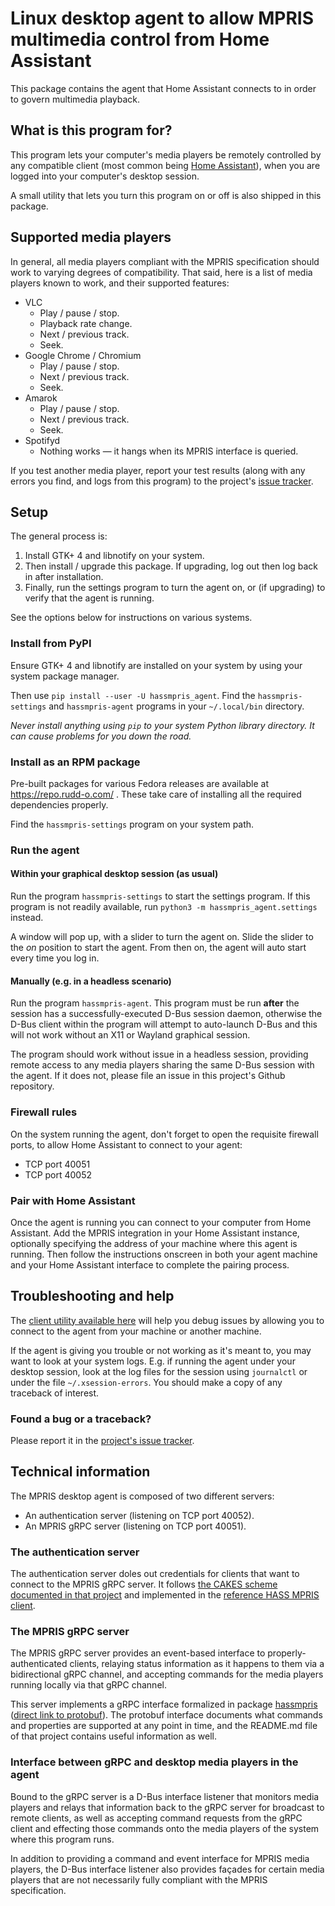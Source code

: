 # Linux desktop agent to allow MPRIS multimedia control from Home Assistant

This package contains the agent that Home Assistant connects to in order
to govern multimedia playback.

## What is this program for?

This program lets your computer's media players be remotely controlled by any
compatible client (most common being [Home Assistant](home-assistant.io/)),
when you are logged into your computer's desktop session.

A small utility that lets you turn this program on or off is also shipped in
this package.

## Supported media players

In general, all media players compliant with the MPRIS specification should
work to varying degrees of compatibility.  That said, here is a list of
media players known to work, and their supported features:

* VLC
  * Play / pause / stop.
  * Playback rate change.
  * Next / previous track.
  * Seek.
* Google Chrome / Chromium
  * Play / pause / stop.
  * Next / previous track.
  * Seek.
* Amarok
  * Play / pause / stop.
  * Next / previous track.
  * Seek.
* Spotifyd
  * Nothing works — it hangs when its MPRIS interface is queried.

If you test another media player, report your test results (along with any
errors you find, and logs from this program) to the project's
[issue tracker](https://github.com/Rudd-O/hassmpris_agent/issues).

## Setup

The general process is:

1. Install GTK+ 4 and libnotify on your system.
2. Then install / upgrade this package.  If upgrading,
   log out then log back in after installation.
3. Finally, run the settings program to turn the agent on,
   or (if upgrading) to verify that the agent is running.

See the options below for instructions on various systems.

### Install from PyPI

Ensure GTK+ 4 and libnotify are installed on your system by using your
system package manager.

Then use `pip install --user -U hassmpris_agent`.  Find the
`hassmpris-settings` and `hassmpris-agent` programs in your
`~/.local/bin` directory.

*Never install anything using `pip` to your system Python
library directory.  It can cause problems for you down the road.*

### Install as an RPM package

Pre-built packages for various Fedora releases are available at
https://repo.rudd-o.com/ .  These take care of installing all the required
dependencies properly.

Find the `hassmpris-settings` program on your system path.

### Run the agent

#### Within your graphical desktop session (as usual)

Run the program `hassmpris-settings` to start the settings program.  If this
program is not readily available, run `python3 -m hassmpris_agent.settings`
instead.

A window will pop up, with a slider to turn the agent on.  Slide the slider
to the *on* position to start the agent.  From then on, the agent will auto
start every time you log in.

#### Manually (e.g. in a headless scenario)

Run the program `hassmpris-agent`.  This program must be run **after**
the session has a successfully-executed D-Bus session daemon, otherwise
the D-Bus client within the program will attempt to auto-launch D-Bus
and this will not work without an X11 or Wayland graphical session.

The program should work without issue in a headless session, providing
remote access to any media players sharing the same D-Bus session with
the agent.  If it does not, please file an issue in this project's
Github repository.

### Firewall rules

On the system running the agent, don't forget to open the requisite firewall
ports, to allow Home Assistant to connect to your agent:

* TCP port 40051
* TCP port 40052

### Pair with Home Assistant

Once the agent is running you can connect to your computer from Home Assistant.
Add the MPRIS integration in your Home Assistant instance, optionally
specifying the address of your machine where this agent is running.  Then
follow the instructions onscreen in both your agent machine and your Home
Assistant interface to complete the pairing process.

## Troubleshooting and help

The [client utility available here](https://github.com/Rudd-O/hassmpris_client)
will help you debug issues by allowing you to connect to the agent from your
machine or another machine.

If the agent is giving you trouble or not working as it's meant to, you may want
to look at your system logs.  E.g. if running the agent under your desktop
session, look at the log files for the session using `journalctl` or under the
file `~/.xsession-errors`.  You should make a copy of any traceback of interest.

### Found a bug or a traceback?

Please report it in the [project's issue tracker](https://github.com/Rudd-O/hassmpris_agent/issues).

## Technical information

The MPRIS desktop agent is composed of two different servers:

* An authentication server (listening on TCP port 40052).
* An MPRIS gRPC server (listening on TCP port 40051).

### The authentication server

The authentication server doles out credentials for clients that
want to connect to the MPRIS gRPC server.  It follows [the CAKES
scheme documented in that project](https://github.com/Rudd-O/cakes)
and implemented in the
[reference HASS MPRIS client](https://github.com/Rudd-O/hassmpris-client).

### The MPRIS gRPC server

The MPRIS gRPC server provides an event-based interface to properly-
authenticated clients, relaying status information as it happens
to them via a bidirectional gRPC channel, and accepting commands
for the media players running locally via that gRPC channel.

This server implements a gRPC interface formalized in package
[hassmpris](https://github.com/Rudd-O/hassmpris)
([direct link to protobuf](https://github.com/Rudd-O/hassmpris/blob/master/src/hassmpris/proto/mpris.proto)).
The protobuf interface documents what commands and properties are
supported at any point in time, and the README.md file of that project
contains useful information as well.

### Interface between gRPC and desktop media players in the agent

Bound to the gRPC server is a D-Bus interface listener that monitors
media players and relays that information back to the gRPC server
for broadcast to remote clients, as well as accepting command requests
from the gRPC client and effecting those commands onto the media
players of the system where this program runs.

In addition to providing a command and event interface for MPRIS
media players, the D-Bus interface listener also provides façades
for certain media players that are not necessarily fully compliant
with the MPRIS specification.
